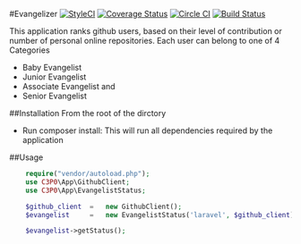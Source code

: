 #Evangelizer
[![StyleCI](https://styleci.io/repos/47891772/shield)](https://styleci.io/repos/47891772)
[![Coverage Status](https://coveralls.io/repos/andela-gjames/Evangelizers/badge.svg?branch=develop&service=github)](https://coveralls.io/github/andela-gjames/Evangelizers?branch=develop)
[![Circle CI](https://circleci.com/gh/andela-gjames/Evangelizers/tree/develop.svg?style=svg)](https://circleci.com/gh/andela-gjames/Evangelizers/tree/develop)
[![Build Status](https://travis-ci.org/andela-gjames/Evangelizers.svg?branch=develop)](https://travis-ci.org/andela-gjames/Evangelizers)

This application ranks github users, based on their level of contribution or number of  personal online repositories.
Each user can belong to one of 4 Categories

* Baby Evangelist
* Junior Evangelist
* Associate Evangelist and
* Senior Evangelist

##Installation
From the root of the dirctory
* Run composer install: This will run all dependencies required by the application


##Usage

```php
    require("vendor/autoload.php");
    use C3P0\App\GithubClient;
    use C3P0\App\EvangelistStatus;

    $github_client  =   new GithubClient();
    $evangelist     =   new EvangelistStatus('laravel', $github_client);

    $evangelist->getStatus();

```
